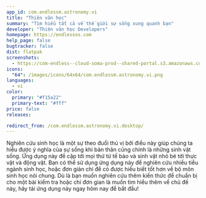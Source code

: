 ```yaml
---
app_id: com.endlessm.astronomy.vi
title: "Thiên văn học"
summary: "Tìm hiểu tất cả về thế giới sự sống xung quanh bạn"
developer: "Thiên văn học Developers"
homepage: https://endlessos.com
help_page: false
bugtracker: false
dist: flatpak
screenshots:
  - https://com-endless--cloud-soma-prod--shared-portal.s3.amazonaws.com/apps.241.screenshots.a4d9e5c2-07bc-47db-974c-a1c7ccb79347_201810161549043838.png
icons:
  "64": /images/icons/64x64/com.endlessm.astronomy.vi.png
languages:
  - vi
color:
  primary: "#f15a22"
  primary-text: "#fff"
price: false
releases:

redirect_from: /com.endlessm.astronomy.vi.desktop/
---
```


<p>Nghiên cứu sinh học là một sự theo đuổi thú vị bởi điều này giúp chúng ta hiểu được ý nghĩa của sự sống khi bản thân cũng chính là những sinh vật sống. Ứng dụng này đề cập tới mọi thứ từ tế bào và sinh vật nhỏ bé tới thực vật và động vật. Bạn có thể sử dụng ứng dụng này để nghiên cứu nhiều tiểu ngành sinh học, hoặc đơn giản chỉ để có được hiểu biết tốt hơn về bộ môn sinh học nói chung. Dù là bạn muốn nghiên cứu thêm kiến thức để chuẩn bị cho một bài kiểm tra hoặc chỉ đơn gian là muốn tìm hiểu thêm về chủ đề này, hãy tải ứng dụng này ngay hôm nay để bắt đầu!</p>